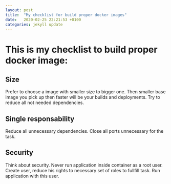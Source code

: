 ```yaml
---
layout: post
title:  "My checklist for build proper docker images"
date:   2020-02-25 22:21:53 +0100
categories: jekyll update
---
```

# This is my checklist to build proper docker image:

## Size

Prefer to choose a image with smaller size to bigger one. Then smaller base image you pick up 
then faster will be your builds and deployments. Try to reduce all not needed dependencies.


## Single responsability

Reduce all unnecessary dependencies. Close all ports unnecessary for the task.

## Security

Think about security. Never run application inside container as a root user. Create user, reduce his rights to 
necessary set of roles to fullfill task. Run application with this user. 


